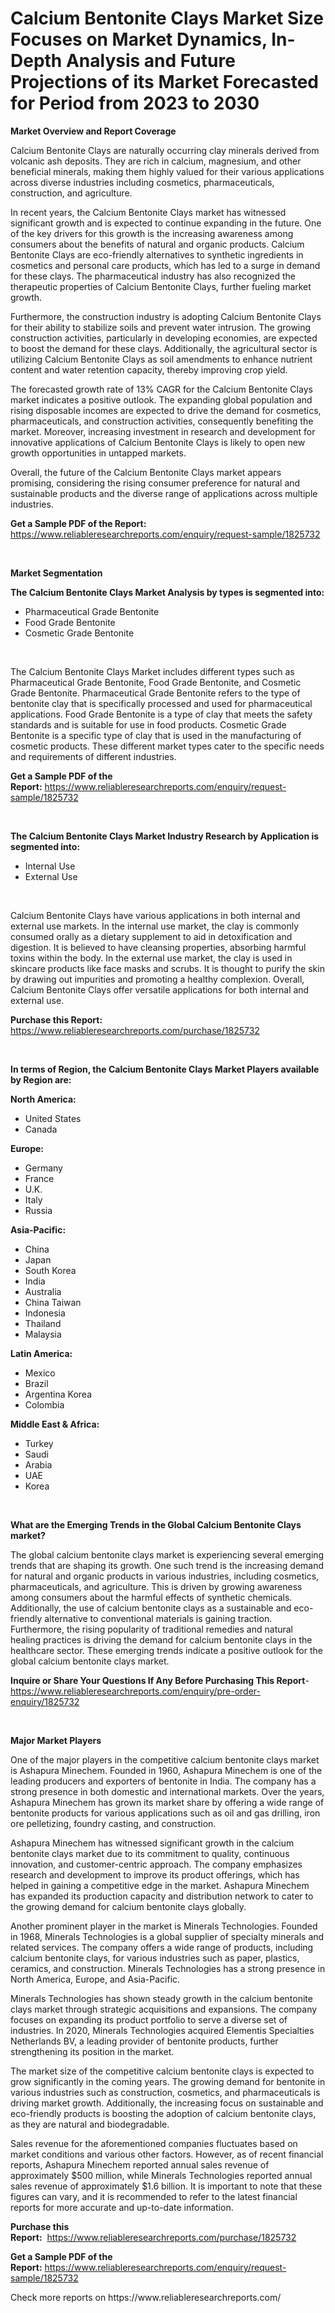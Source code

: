 <p><h1>Calcium Bentonite Clays Market Size Focuses on Market Dynamics, In-Depth Analysis and Future Projections of its Market Forecasted for Period from 2023 to 2030</h1></p><p><strong>Market Overview and Report Coverage</strong></p>
<p><p>Calcium Bentonite Clays are naturally occurring clay minerals derived from volcanic ash deposits. They are rich in calcium, magnesium, and other beneficial minerals, making them highly valued for their various applications across diverse industries including cosmetics, pharmaceuticals, construction, and agriculture.</p><p>In recent years, the Calcium Bentonite Clays market has witnessed significant growth and is expected to continue expanding in the future. One of the key drivers for this growth is the increasing awareness among consumers about the benefits of natural and organic products. Calcium Bentonite Clays are eco-friendly alternatives to synthetic ingredients in cosmetics and personal care products, which has led to a surge in demand for these clays. The pharmaceutical industry has also recognized the therapeutic properties of Calcium Bentonite Clays, further fueling market growth.</p><p>Furthermore, the construction industry is adopting Calcium Bentonite Clays for their ability to stabilize soils and prevent water intrusion. The growing construction activities, particularly in developing economies, are expected to boost the demand for these clays. Additionally, the agricultural sector is utilizing Calcium Bentonite Clays as soil amendments to enhance nutrient content and water retention capacity, thereby improving crop yield.</p><p>The forecasted growth rate of 13% CAGR for the Calcium Bentonite Clays market indicates a positive outlook. The expanding global population and rising disposable incomes are expected to drive the demand for cosmetics, pharmaceuticals, and construction activities, consequently benefiting the market. Moreover, increasing investment in research and development for innovative applications of Calcium Bentonite Clays is likely to open new growth opportunities in untapped markets.</p><p>Overall, the future of the Calcium Bentonite Clays market appears promising, considering the rising consumer preference for natural and sustainable products and the diverse range of applications across multiple industries.</p></p>
<p><strong>Get a Sample PDF of the Report:</strong> <a href="https://www.reliableresearchreports.com/enquiry/request-sample/1825732">https://www.reliableresearchreports.com/enquiry/request-sample/1825732</a></p>
<p>&nbsp;</p>
<p><strong>Market Segmentation</strong></p>
<p><strong>The Calcium Bentonite Clays Market Analysis by types is segmented into:</strong></p>
<p><ul><li>Pharmaceutical Grade Bentonite</li><li>Food Grade Bentonite</li><li>Cosmetic Grade Bentonite</li></ul></p>
<p>&nbsp;</p>
<p><p>The Calcium Bentonite Clays Market includes different types such as Pharmaceutical Grade Bentonite, Food Grade Bentonite, and Cosmetic Grade Bentonite. Pharmaceutical Grade Bentonite refers to the type of bentonite clay that is specifically processed and used for pharmaceutical applications. Food Grade Bentonite is a type of clay that meets the safety standards and is suitable for use in food products. Cosmetic Grade Bentonite is a specific type of clay that is used in the manufacturing of cosmetic products. These different market types cater to the specific needs and requirements of different industries.</p></p>
<p><strong>Get a Sample PDF of the Report:</strong>&nbsp;<a href="https://www.reliableresearchreports.com/enquiry/request-sample/1825732">https://www.reliableresearchreports.com/enquiry/request-sample/1825732</a></p>
<p>&nbsp;</p>
<p><strong>The Calcium Bentonite Clays Market Industry Research by Application is segmented into:</strong></p>
<p><ul><li>Internal Use</li><li>External Use</li></ul></p>
<p>&nbsp;</p>
<p><p>Calcium Bentonite Clays have various applications in both internal and external use markets. In the internal use market, the clay is commonly consumed orally as a dietary supplement to aid in detoxification and digestion. It is believed to have cleansing properties, absorbing harmful toxins within the body. In the external use market, the clay is used in skincare products like face masks and scrubs. It is thought to purify the skin by drawing out impurities and promoting a healthy complexion. Overall, Calcium Bentonite Clays offer versatile applications for both internal and external use.</p></p>
<p><strong>Purchase this Report:</strong>&nbsp; <a href="https://www.reliableresearchreports.com/purchase/1825732">https://www.reliableresearchreports.com/purchase/1825732</a></p>
<p>&nbsp;</p>
<p><strong>In terms of Region, the Calcium Bentonite Clays Market Players available by Region are:</strong></p>
<p>
    <p> <strong> North America: </strong>
        <ul>
            <li>United States</li>
            <li>Canada</li>
        </ul>
        </p> 
    <p> <strong> Europe: </strong>
        <ul>
            <li>Germany</li>
            <li>France</li>
            <li>U.K.</li>
            <li>Italy</li>
            <li>Russia</li>
        </ul>
        </p> 
    <p> <strong> Asia-Pacific: </strong>
        <ul>
            <li>China</li>
            <li>Japan</li>
            <li>South Korea</li>
            <li>India</li>
            <li>Australia</li>
            <li>China Taiwan</li>
            <li>Indonesia</li>
            <li>Thailand</li>
            <li>Malaysia</li>
        </ul>
        </p> 
    <p> <strong> Latin America: </strong>
        <ul>
            <li>Mexico</li>
            <li>Brazil</li>
            <li>Argentina Korea</li>
            <li>Colombia</li>
        </ul>
        </p> 
    <p> <strong> Middle East & Africa: </strong>
        <ul>
            <li>Turkey</li>
            <li>Saudi</li>
            <li>Arabia</li>
            <li>UAE</li>
            <li>Korea</li>
        </ul>
    </p>
    </p>
<p>&nbsp;</p>
<p><strong>What are the Emerging Trends in the Global Calcium Bentonite Clays market?</strong></p>
<p><p>The global calcium bentonite clays market is experiencing several emerging trends that are shaping its growth. One such trend is the increasing demand for natural and organic products in various industries, including cosmetics, pharmaceuticals, and agriculture. This is driven by growing awareness among consumers about the harmful effects of synthetic chemicals. Additionally, the use of calcium bentonite clays as a sustainable and eco-friendly alternative to conventional materials is gaining traction. Furthermore, the rising popularity of traditional remedies and natural healing practices is driving the demand for calcium bentonite clays in the healthcare sector. These emerging trends indicate a positive outlook for the global calcium bentonite clays market.</p></p>
<p><strong>Inquire or Share Your Questions If Any Before Purchasing This Report</strong>- <a href="https://www.reliableresearchreports.com/enquiry/pre-order-enquiry/1825732">https://www.reliableresearchreports.com/enquiry/pre-order-enquiry/1825732</a></p>
<p>&nbsp;</p>
<p><strong>Major Market Players</strong></p>
<p><p>One of the major players in the competitive calcium bentonite clays market is Ashapura Minechem. Founded in 1960, Ashapura Minechem is one of the leading producers and exporters of bentonite in India. The company has a strong presence in both domestic and international markets. Over the years, Ashapura Minechem has grown its market share by offering a wide range of bentonite products for various applications such as oil and gas drilling, iron ore pelletizing, foundry casting, and construction.</p><p>Ashapura Minechem has witnessed significant growth in the calcium bentonite clays market due to its commitment to quality, continuous innovation, and customer-centric approach. The company emphasizes research and development to improve its product offerings, which has helped in gaining a competitive edge in the market. Ashapura Minechem has expanded its production capacity and distribution network to cater to the growing demand for calcium bentonite clays globally.</p><p>Another prominent player in the market is Minerals Technologies. Founded in 1968, Minerals Technologies is a global supplier of specialty minerals and related services. The company offers a wide range of products, including calcium bentonite clays, for various industries such as paper, plastics, ceramics, and construction. Minerals Technologies has a strong presence in North America, Europe, and Asia-Pacific.</p><p>Minerals Technologies has shown steady growth in the calcium bentonite clays market through strategic acquisitions and expansions. The company focuses on expanding its product portfolio to serve a diverse set of industries. In 2020, Minerals Technologies acquired Elementis Specialties Netherlands BV, a leading provider of bentonite products, further strengthening its position in the market.</p><p>The market size of the competitive calcium bentonite clays is expected to grow significantly in the coming years. The growing demand for bentonite in various industries such as construction, cosmetics, and pharmaceuticals is driving market growth. Additionally, the increasing focus on sustainable and eco-friendly products is boosting the adoption of calcium bentonite clays, as they are natural and biodegradable.</p><p>Sales revenue for the aforementioned companies fluctuates based on market conditions and various other factors. However, as of recent financial reports, Ashapura Minechem reported annual sales revenue of approximately $500 million, while Minerals Technologies reported annual sales revenue of approximately $1.6 billion. It is important to note that these figures can vary, and it is recommended to refer to the latest financial reports for more accurate and up-to-date information.</p></p>
<p><strong>Purchase this Report:</strong>&nbsp;&nbsp;<a href="https://www.reliableresearchreports.com/purchase/1825732">https://www.reliableresearchreports.com/purchase/1825732</a></p>
<p></p>
<p><strong>Get a Sample PDF of the Report:</strong>&nbsp;<a href="https://www.reliableresearchreports.com/enquiry/request-sample/1825732">https://www.reliableresearchreports.com/enquiry/request-sample/1825732</a></p>
<p>Check more reports on https://www.reliableresearchreports.com/</p>